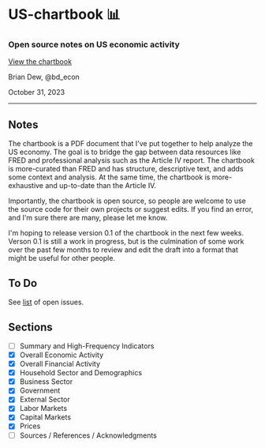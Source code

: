 # US-chartbook :bar_chart:

### Open source notes on US economic activity


[View the chartbook](https://www.bd-econ.com/chartbook.pdf)


Brian Dew, @bd_econ

October 31, 2023


----

## Notes

The chartbook is a PDF document that I've put together to help analyze the US economy. The goal is to bridge the gap between data resources like FRED and professional analysis such as the Article IV report. The chartbook is more-curated than FRED and has structure, descriptive text, and adds some context and analysis. At the same time, the chartbook is more-exhaustive and up-to-date than the Article IV. 

Importantly, the chartbook is open source, so people are welcome to use the source code for their own projects or suggest edits. If you find an error, and I'm sure there are many, please let me know. 

I'm hoping to release version 0.1 of the chartbook in the next few weeks. Verson 0.1 is still a work in progress, but is the culmination of some work over the past few months to review and edit the draft into a format that might be useful for other people. 

## To Do

See [list](https://github.com/bdecon/US-chartbook/issues) of open issues.

## Sections 

- [ ] Summary and High-Frequency Indicators
- [x] Overall Economic Activity
- [x] Overall Financial Activity
- [x] Household Sector and Demographics
- [x] Business Sector
- [x] Government 
- [x] External Sector
- [x] Labor Markets 
- [x] Capital Markets 
- [x] Prices
- [ ] Sources / References / Acknowledgments 
